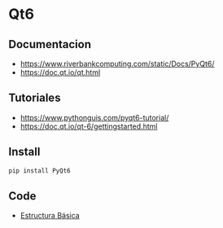 # Qt6

## Documentacion
- https://www.riverbankcomputing.com/static/Docs/PyQt6/
- https://doc.qt.io/qt.html

## Tutoriales
- https://www.pythonguis.com/pyqt6-tutorial/
- https://doc.qt.io/qt-6/gettingstarted.html

## Install
```bash
pip install PyQt6
`````

## Code
- [Estructura Básica](basico.md)

